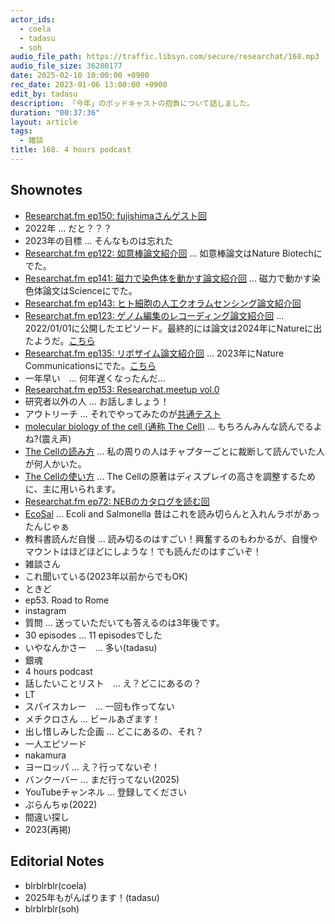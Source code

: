 ```yaml
---
actor_ids:
  - coela
  - tadasu
  - soh
audio_file_path: https://traffic.libsyn.com/secure/researchat/168.mp3 
audio_file_size: 36280177
date: 2025-02-10 10:00:00 +0900
rec_date: 2023-01-06 13:00:00 +0900
edit_by: tadasu
description: 「今年」のポッドキャストの抱負について話しました。
duration: "00:37:36"
layout: article
tags:
  - 雑談
title: 168. 4 hours podcast
---
```


## Shownotes
- [Researchat.fm ep150: fujishimaさんゲスト回](https://researchat.fm/episode/150)
- 2022年 ... だと？？？
- 2023年の目標 ... そんなものは忘れた
- [Researchat.fm ep122: 如意棒論文紹介回](https://researchat.fm/episode/122) ... 如意棒論文はNature Biotechにでた。
- [Researchat.fm ep141: 磁力で染色体を動かす論文紹介回](https://researchat.fm/episode/141) ... 磁力で動かす染色体論文はScienceにでた。
- [Researchat.fm ep143: ヒト細胞の人工クオラムセンシング論文紹介回](https://researchat.fm/episode/143)
- [Researchat.fm ep123: ゲノム編集のレコーディング論文紹介回](https://researchat.fm/episode/123) ... 2022/01/01に公開したエピソード。最終的には論文は2024年にNatureに出たようだ。[こちら](https://www.nature.com/articles/s41586-024-07706-4)
- [Researchat.fm ep135: リボザイム論文紹介回](https://researchat.fm/episode/135) ... 2023年にNature Communicationsにでた。[こちら](https://www.nature.com/articles/s41467-023-36073-3)
- 一年早い　... 何年遅くなったんだ...
- [Researchat.fm ep153: Researchat.meetup vol.0](https://researchat.fm/episode/153)
- 研究者以外の人 ... お話しましょう！
- アウトリーチ ... それでやってみたのが[共通テスト](https://researchat.fm/episode/157)
- [molecular biology of the cell (通称 The Cell)](https://www.amazon.co.jp/dp/0393884856/?tag=researchatf04-22) ... もちろんみんな読んでるよね?(震え声)
- [The Cellの読み方](https://x.com/researchat_fm/status/1240694813076291585) ... 私の周りの人はチャプターごとに裁断して読んでいた人が何人かいた。
- [The Cellの使い方](https://x.com/researchat_fm/status/1491041805684850691) ... The Cellの原著はディスプレイの高さを調整するために、主に用いられます。
- [Researchat.fm ep72: NEBのカタログを読む回](https://researchat.fm/episode/72)
- [EcoSal](https://www.amazon.co.jp/dp/1555810845/?tag=researchatf04-22) ... Ecoli and Salmonella 昔はこれを読み切らんと入れんラボがあったんじゃぁ
- 教科書読んだ自慢 ... 読み切るのはすごい！興奮するのもわかるが、自慢やマウントはほどほどにしような！でも読んだのはすごいぞ！
- 雑談さん
- これ聞いている(2023年以前からでもOK)
- ときど
- ep53. Road to Rome
- instagram
- 質問 ...  送っていただいても答えるのは3年後です。
- 30 episodes ... 11 episodesでした
- いやなんかさー　...  多い(tadasu)
- 銀魂
- 4 hours podcast
- 話したいことリスト　... え？どこにあるの？
- LT
- スパイスカレー　... 一回も作ってない
- メチクロさん ... ビールあざます！
- 出し惜しみした企画 ...  どこにあるの、それ？
- 一人エピソード
- nakamura
- ヨーロッパ ... え？行ってないぞ！
- バンクーバー ... まだ行ってない(2025)
- YouTubeチャンネル ... 登録してください
- ぷらんちゅ(2022)
- 間違い探し
- 2023(再掲)

## Editorial Notes
- blrblrblr(coela)
- 2025年もがんばります！(tadasu)
- blrblrblr(soh)

